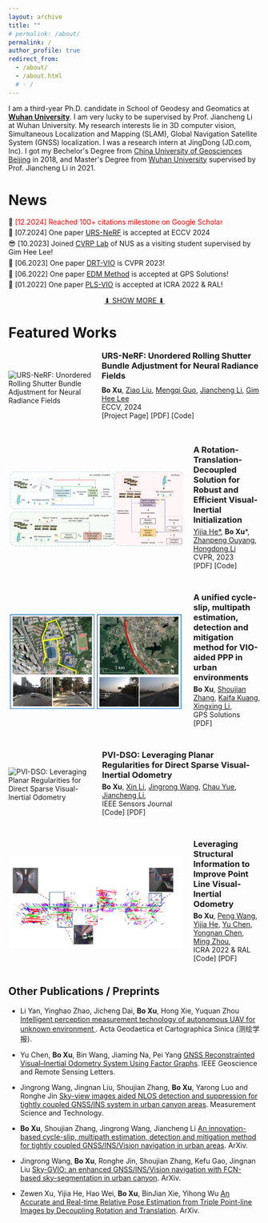 ```yaml
---
layout: archive
title: ""
# permalink: /about/
permalink: /
author_profile: true
redirect_from:
  - /about/
  - /about.html
  # - /
---
```







I am a third-year Ph.D. candidate in School of Geodesy and Geomatics at <strong>[Wuhan University](https://www.whu.edu.cn/)</strong>. I am very lucky to be supervised by Prof. Jiancheng Li at Wuhan University. My research interests lie in 3D computer vision, Simultaneous Localization and Mapping (SLAM), Global Navigation Satellite System (GNSS) localization. I was a research intern at JingDong (JD.com, Inc). I got my Bechelor's Degree from [China University of Geosciences Beijing](https://www.cugb.edu.cn/) in 2018, and Master's Degree from [Wuhan University](https://www.whu.edu.cn/) supervised by Prof. Jiancheng Li in 2021. 



News
======
<style>
  .news-container p {
    margin: 5px 0; /* 调整段落间距 */
    line-height: 1.2; /* 调整行高 */
  }

  .show-more-link {
    text-align: center;
    display: block;
    margin-top: 10px;
  }
</style>

<div class="news-container">
  <p>🚀 <span style="color: red;">[12.2024] Reached 100+ citations milestone on Google Scholar</span></p>
  <p>🚀 [07.2024] One paper <a href="">URS-NeRF</a> is accepted at ECCV 2024</p>
  <p>😎 [10.2023] Joined <a href="https://www.comp.nus.edu.sg/~leegh/">CVRP Lab</a> of NUS as a visiting student supervised by Gim Hee Lee!</p>
  <!-- <p>🚀 [08.2023] One paper <a href="https://ieeexplore.ieee.org/document/10154545">PVI-DSO</a> is accepted at IEEE Sensors Journal!</p> -->
  <p>🚀 [06.2023] One paper <a href="https://openaccess.thecvf.com/content/CVPR2023/papers/He_A_Rotation-Translation-Decoupled_Solution_for_Robust_and_Efficient_Visual-Inertial_Initialization_CVPR_2023_paper.pdf">DRT-VIO</a> is CVPR 2023!</p>
  <p>🚀 [06.2022] One paper <a href="https://link.springer.com/article/10.1007/s10291-023-01396-7">EDM Method</a> is accepted at GPS Solutions!</p>
  <p>🚀 [01.2022] One paper <a href="https://arxiv.org/pdf/2105.04064">PLS-VIO</a> is accepted at ICRA 2022 & RAL!</p>
  <div id="hidden-news" style="display: none;">
  <p>👨‍🎓 [07.2021] Awarded Outstanding Graduate in <a href="https://www.whu.edu.cn/">Wuhan University</a>!</p>
  <!-- <p>🚀 [09.2020] One paper <a href="https://www.mdpi.com/2072-4292/12/18/2901">IPL-VIO</a> is accepted at Remote Sensing!</p> -->
  <p>🙇 [09.2020] Joined <a href="https://corporate.jd.com/">JingDong</a> as a research intern!</p>
  <p>👨‍🎓 [07.2018] Awarded Outstanding Graduate in <a href="https://www.cugb.edu.cn/">China University of Geosciences Beijing</a>!</p>
  
  
  <!-- <p>🙇 [10.2019] Joined <a href="https://en.megvii.com/megvii_research">MEGVII Research</a> as a 3D vision research intern!</p> -->
  <!-- <p>🙇 [06.2019] Joined <a href="http://www.vie.group/team">VIE Lab</a> at PKU as a research intern!</p> -->
  <!-- <p>😎 [09.2017] Joined <a href="https://hc.buaa.edu.cn/">ShenYuan Honors College</a> at Beihang University as an undergraduate!</p> -->
  <!-- <p>👨‍🎓 [07.2017] Awarded Outstanding Graduate in <a href="http://www.szsy.cn/">SZSY High School</a>!</p> -->
    <!-- <p>🏆 [15.03.2024] Received the .</p> -->
    <!-- 你可以在这里添加更多隐藏的新闻项 -->
  </div>
</div>

<a href="#" class="show-more-link" id="show-more-link">⬇ SHOW MORE ⬇</a>

<script>
  document.getElementById('show-more-link').addEventListener('click', function(event) {
    event.preventDefault();
    var hiddenNews = document.getElementById('hidden-news');
    if (hiddenNews.style.display === 'none') {
      hiddenNews.style.display = 'block';
      this.textContent = '⬆ SHOW LESS ⬆';
    } else {
      hiddenNews.style.display = 'none';
      this.textContent = '⬇ SHOW MORE ⬇';
    }
  });
</script>



Featured Works
======


<div style="display: flex; align-items: center; margin-bottom: 40px;">
  <img src="images/URS-NeRF2.gif" alt="URS-NeRF: Unordered Rolling Shutter Bundle Adjustment for Neural Radiance Fields" style="width: 350px; height: auto; margin-right: 20px;">

  <div>
    <h3 style="margin: 0;"><a href="projects/URS-NeRF/" style="text-decoration: none;">URS-NeRF: Unordered Rolling Shutter Bundle Adjustment for Neural Radiance Fields</a></h3>
    <p style="margin: 10px 0;">
     <strong>Bo Xu</strong>,
      <a href="">Ziao Liu</a>,
      <a href="https://dreamguo.github.io/">Mengqi Guo</a>,
      <a href="">Jiancheng Li</a>,
      <a href="https://www.comp.nus.edu.sg/~leegh/">Gim Hee Lee</a>
      <br>
      ECCV, 2024<br>
      <a href="projects/URS-NeRF/" style="text-decoration: none;">[Project Page]</a>
      <a href="https://arxiv.org/pdf/2403.10119" style="text-decoration: none;">[PDF]</a>
      <a href="https://github.com/ZiaoLiuS/URS-NERF" style="text-decoration: none;">[Code]</a>
    </p>
  </div>
</div>

<div style="display: flex; align-items: center; margin-bottom: 40px;">
  <img src="images/DRT_VIO.png" alt="A Rotation-Translation-Decoupled Solution for Robust and Efficient
Visual-Inertial Initialization" style="width: 350px; height: auto; margin-right: 20px;">

  <div>
    <h3 style="margin: 0;"><a href="" style="text-decoration: none;">A Rotation-Translation-Decoupled Solution for Robust and Efficient
Visual-Inertial Initialization</a></h3>
    <p style="margin: 5px 0;">
      <a href="https://scholar.google.com/citations?user=_0lKGnkAAAAJ&hl=en">Yijia He*</a>,
      <strong>Bo Xu</strong>*,
      <a href="">Zhanpeng Ouyang</a>,
      <a href="https://scholar.google.com.sg/citations?hl=zh-CN&user=Mq89JAcAAAAJ">Hongdong Li</a>
      <br>
      CVPR, 2023<br>
      <!-- <a href="projects/DRTVIO/" style="text-decoration: none;">[Project Page]</a> -->
      <a href="https://openaccess.thecvf.com/content/CVPR2023/papers/He_A_Rotation-Translation-Decoupled_Solution_for_Robust_and_Efficient_Visual-Inertial_Initialization_CVPR_2023_paper.pdf" style="text-decoration: none;">[PDF]</a>
      <a href="https://github.com/boxuLibrary/drt-vio-init" style="text-decoration: none;">[Code]</a>
    </p>
  </div>
</div>

<div style="display: flex; align-items: center; margin-bottom: 40px;">
  <img src="images/EDM.png" alt="A unified cycle-slip, multipath estimation, detection and mitigation method for VIO-aided PPP in urban environments" style="width: 350px; height: auto; margin-right: 20px;">

  <div>
    <h3 style="margin: 0;"><a href="https://link.springer.com/article/10.1007/s10291-023-01396-7" style="text-decoration: none;">A unified cycle-slip, multipath estimation, detection and mitigation method for VIO-aided PPP in urban environments</a></h3>
    <p style="margin: 5px 0;">
      <strong>Bo Xu</strong>,
      <a href="">Shoujian Zhang</a>,
      <a href="">Kaifa Kuang</a>,
      <a href="">Xingxing Li</a>,
      <br>
      GPS Solutions<br>
      <!-- <a href="https://hlinchen.github.io/projects/VCR-GauS/" style="text-decoration: none;">[Project Page]</a> -->
      <a href="https://link.springer.com/article/10.1007/s10291-023-01396-7" style="text-decoration: none;">[PDF]</a>
      <!-- <a href="https://github.com/HLinChen/GNeSF" style="text-decoration: none;">[Code]</a> -->
    </p>
  </div>
</div>


<div style="display: flex; align-items: center; margin-bottom: 40px;">
  <img src="images/PVI-DSO.gif" alt="PVI-DSO: Leveraging Planar Regularities for Direct Sparse Visual-Inertial Odometry" style="width: 350px; height: auto; margin-right: 20px;">

  <div>
    <h3 style="margin: 0;"><a href="https://openaccess.thecvf.com/content/CVPR2022/papers/Liu_Learning_Part_Segmentation_Through_Unsupervised_Domain_Adaptation_From_Synthetic_Vehicles_CVPR_2022_paper.pdf" style="text-decoration: none;">PVI-DSO: Leveraging Planar Regularities for Direct Sparse Visual-Inertial Odometry</a></h3>
    <p style="margin: 5px 0;">
      <strong>Bo Xu</strong>,
      <a href="https://lixin97.github.io/">Xin Li</a>,    
      <a href=""> Jingrong Wang</a>,  
      <a href=""> Chau Yue</a>,  
      <a href=""> Jiancheng Li</a>,       
      <br>
      IEEE Sensors Journal<br>
       <a href="https://github.com/boxuLibrary/PVI-DSO-SIM" style="text-decoration: none;">[Code]</a>
      <!-- <a href="https://qliu24.github.io/udapart/" style="text-decoration: none;">[Project Page]</a> -->
      <a href="https://arxiv.org/abs/2204.02635" style="text-decoration: none;">[PDF]</a>
    </p>
  </div>
</div>



<div style="display: flex; align-items: center; margin-bottom: 40px;">
  <img src="images/PLS-VIO.png" alt="Leveraging Structural Information to Improve Point Line Visual-Inertial Odometry" style="width: 350px; height: auto; margin-right: 20px;">

  <div>
    <h3 style="margin: 0;"><a href="https://arxiv.org/abs/2105.04064" style="text-decoration: none;">Leveraging Structural Information to Improve Point Line Visual-Inertial Odometry</a></h3>
    <p style="margin: 5px 0;">
      <strong>Bo Xu</strong>,
      <a href="">Peng Wang</a>,
      <a href="https://scholar.google.com/citations?user=_0lKGnkAAAAJ&hl=en">Yijia He</a>,
      <a href="">Yu Chen</a>,
      <a href="">Yongnan Chen</a>,
      <a href="">Ming Zhou</a>,
      <br>
      ICRA 2022 & RAL<br>
       <a href="https://github.com/boxuLibrary/Structural-and-Non-structural-line" style="text-decoration: none;">[Code]</a>
      <!-- <a href="https://qliu24.github.io/udapart/" style="text-decoration: none;">[Project Page]</a> -->
      <a href="https://arxiv.org/abs/2105.04064" style="text-decoration: none;">[PDF]</a>
    </p>
  </div>
</div>




Other Publications / Preprints
------

- Li Yan, Yinghao Zhao, Jicheng Dai, **Bo Xu**, Hong Xie, Yuquan Zhou [Intelligent perception measurement technology of autonomous UAV for unknown environment ](http://xb.chinasmp.com/EN/abstract/abstract13309.shtml). Acta Geodaetica et Cartographica Sinica (测绘学报).


- Yu Chen, **Bo Xu**, Bin Wang, Jiaming Na, Pei Yang [GNSS Reconstrainted Visual–Inertial Odometry System Using Factor Graphs](https://ieeexplore.ieee.org/document/10016469). IEEE Geoscience and Remote Sensing Letters.

- Jingrong Wang, Jingnan Liu, Shoujian Zhang, **Bo Xu**, Yarong Luo and Ronghe Jin [Sky-view images aided NLOS detection and suppression for tightly coupled GNSS/INS system in urban canyon areas](https://iopscience.iop.org/article/10.1088/1361-6501/ad087f). Measurement Science and Technology.

- **Bo Xu**, Shoujian Zhang, Jingrong Wang, Jiancheng Li [An innovation-based cycle-slip, multipath
estimation, detection and mitigation method for
tightly coupled GNSS/INS/Vision navigation in
urban areas](). ArXiv.


- Jingrong Wang, **Bo Xu**, Ronghe Jin, Shoujian Zhang, Kefu Gao, Jingnan Liu [Sky-GVIO: an enhanced GNSS/INS/Vision navigation with FCN-based sky-segmentation in urban canyon](https://arxiv.org/abs/2404.11070). ArXiv.

- Zewen Xu, Yijia He, Hao Wei, **Bo Xu**, BinJian Xie, Yihong Wu [An Accurate and Real-time Relative Pose Estimation from Triple Point-line Images by Decoupling Rotation and Translation](https://arxiv.org/abs/2403.11639). ArXiv.

<div style="width: 100px; height: 100px; display: block; align-items: center; margin-top: 40px; margin-bottom: 40px;">
  <script type="text/javascript" id="clstr_globe" src="//clustrmaps.com/globe.js?d=lftFrm-MMWTRUWnwlg-Gxcpkjk-LZP23KerLj0iEi6g"></script>
</div>
